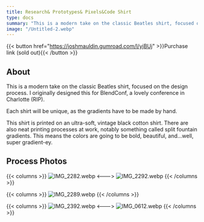 ```yaml
---
title: Research& Prototypes& Pixels&Code Shirt
type: docs
summary: "This is a modern take on the classic Beatles shirt, focused on the design process."
image: "/Untitled-2.webp"
---
```


{{< button href="https://joshmauldin.gumroad.com/l/yjBUj" >}}Purchase link (sold out){{< /button >}}

## About

This is a modern take on the classic Beatles shirt, focused on the design process. I originally designed this for BlendConf, a lovely conference in Charlotte (RIP).

Each shirt will be unique, as the gradients have to be made by hand.

This shirt is printed on an ultra-soft, vintage black cotton shirt. There are also neat printing processes at work, notably something called split fountain gradients. This means the colors are going to be bold, beautiful, and…well, super gradient-ey.

## Process Photos

{{< columns >}}
![IMG_2282.webp](/IMG_2282.webp)
<--->
![IMG_2292.webp](/IMG_2292.webp)
{{< /columns >}}

{{< columns >}}
![IMG_2289.webp](/IMG_2289.webp)
{{< /columns >}}

{{< columns >}}
![IMG_2392.webp](/IMG_2392.webp)
<--->
![IMG_0612.webp](/IMG_0612.webp)
{{< /columns >}}